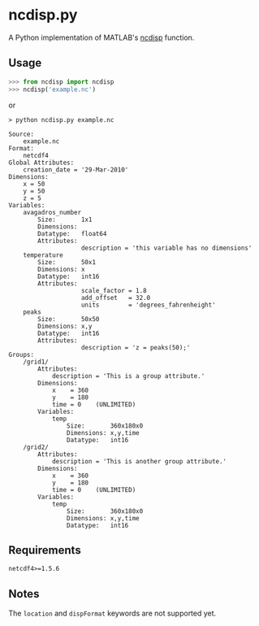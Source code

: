 # ncdisp.py
A Python implementation of MATLAB's [ncdisp](https://www.mathworks.com/help/matlab/ref/ncdisp.html) function.

## Usage

``` python
>>> from ncdisp import ncdisp
>>> ncdisp('example.nc')
```

or

```shell
> python ncdisp.py example.nc
```

```
Source:
	example.nc
Format:
	netcdf4
Global Attributes:
	creation_date = '29-Mar-2010'
Dimensions:
	x = 50
	y = 50
	z = 5
Variables:
	avagadros_number
		Size:       1x1
		Dimensions: 
		Datatype:   float64
		Attributes:
		            description = 'this variable has no dimensions'
	temperature
		Size:       50x1
		Dimensions: x
		Datatype:   int16
		Attributes:
		            scale_factor = 1.8
		            add_offset   = 32.0
		            units        = 'degrees_fahrenheight'
	peaks
		Size:       50x50
		Dimensions: x,y
		Datatype:   int16
		Attributes:
		            description = 'z = peaks(50);'
Groups:
	/grid1/
		Attributes:
			description = 'This is a group attribute.'
		Dimensions:
			x    = 360
			y    = 180
			time = 0	(UNLIMITED)
		Variables:
			temp
				Size:       360x180x0
				Dimensions: x,y,time
				Datatype:   int16
	/grid2/
		Attributes:
			description = 'This is another group attribute.'
		Dimensions:
			x    = 360
			y    = 180
			time = 0	(UNLIMITED)
		Variables:
			temp
				Size:       360x180x0
				Dimensions: x,y,time
				Datatype:   int16
```

## Requirements

`netcdf4>=1.5.6`

## Notes

The `location` and `dispFormat` keywords are not supported yet.
